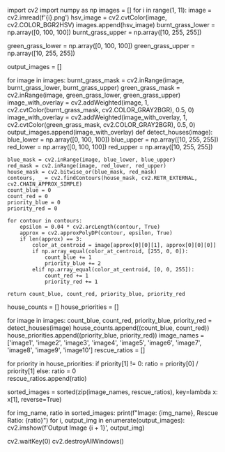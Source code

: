import cv2
import numpy as np
images = []
for i in range(1, 11):
    image = cv2.imread(f'{i}.png')
    hsv_image = cv2.cvtColor(image, cv2.COLOR_BGR2HSV)
    images.append(hsv_image)
burnt_grass_lower = np.array([0, 100, 100])
burnt_grass_upper = np.array([10, 255, 255])

green_grass_lower = np.array([0, 100, 100])
green_grass_upper = np.array([10, 255, 255])

output_images = []

for image in images:
    burnt_grass_mask = cv2.inRange(image, burnt_grass_lower, burnt_grass_upper)
    green_grass_mask = cv2.inRange(image, green_grass_lower, green_grass_upper)
    image_with_overlay = cv2.addWeighted(image, 1, cv2.cvtColor(burnt_grass_mask, cv2.COLOR_GRAY2BGR), 0.5, 0)
    image_with_overlay = cv2.addWeighted(image_with_overlay, 1, cv2.cvtColor(green_grass_mask, cv2.COLOR_GRAY2BGR), 0.5, 0)
    output_images.append(image_with_overlay)
def detect_houses(image):
    blue_lower = np.array([0, 100, 100])
    blue_upper = np.array([10, 255, 255])
    red_lower = np.array([0, 100, 100])
    red_upper = np.array([10, 255, 255])

    blue_mask = cv2.inRange(image, blue_lower, blue_upper)
    red_mask = cv2.inRange(image, red_lower, red_upper)
    house_mask = cv2.bitwise_or(blue_mask, red_mask)
    contours, _ = cv2.findContours(house_mask, cv2.RETR_EXTERNAL, cv2.CHAIN_APPROX_SIMPLE)
    count_blue = 0
    count_red = 0
    priority_blue = 0
    priority_red = 0

    for contour in contours:
        epsilon = 0.04 * cv2.arcLength(contour, True)
        approx = cv2.approxPolyDP(contour, epsilon, True)
        if len(approx) == 3:  
            color_at_centroid = image[approx[0][0][1], approx[0][0][0]]
            if np.array_equal(color_at_centroid, [255, 0, 0]):  
                count_blue += 1
                priority_blue += 2
            elif np.array_equal(color_at_centroid, [0, 0, 255]): 
                count_red += 1
                priority_red += 1

    return count_blue, count_red, priority_blue, priority_red

house_counts = []
house_priorities = []

for image in images:
    count_blue, count_red, priority_blue, priority_red = detect_houses(image)
    house_counts.append((count_blue, count_red))
    house_priorities.append((priority_blue, priority_red))
image_names = ['image1', 'image2', 'image3', 'image4', 'image5', 'image6', 'image7', 'image8', 'image9', 'image10']
rescue_ratios = []

for priority in house_priorities:
    if priority[1] != 0:
        ratio = priority[0] / priority[1]
    else:
        ratio = 0  
    rescue_ratios.append(ratio)


sorted_images = sorted(zip(image_names, rescue_ratios), key=lambda x: x[1], reverse=True)

for img_name, ratio in sorted_images:
    print(f"Image: {img_name}, Rescue Ratio: {ratio}")
for i, output_img in enumerate(output_images):
    cv2.imshow(f'Output Image {i + 1}', output_img)

cv2.waitKey(0)
cv2.destroyAllWindows()


